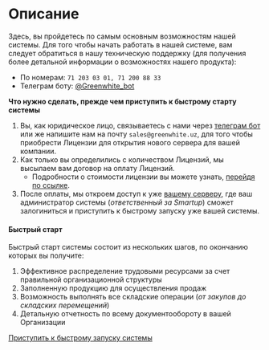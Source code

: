 # Описание

Здесь, вы пройдетесь по самым основным возможностям нашей системы. Для того чтобы начать работать в нашей системе, вам следует обратиться в нашу техническую поддержку (для получения более детальной информации о возможностях нашего продукта):

* По номерам: `71 203 03 01, 71 200 88 33`
* Телеграм боту: [@Greenwhite\_bot](https://t.me/Greenwhite\_bot)​

**Что нужно сделать, прежде чем приступить к быстрому старту системы**

1. Вы, как юридическое лицо, связываетесь с нами через [телеграм бот](https://t.me/smartup\_license) или же напишите нам на почту `sales@greenwhite.uz`, для того чтобы приобрести Лицензии для открытия нового сервера для вашей компании.
2. Как только вы определились с количеством Лицензий, мы высылаем вам договор на оплату Лицензий.
   * Подробности о стоимости лицензии вы можете узнать, [перейдя по ссылке](https://smartup.uz/#price).
3. После оплаты, мы откроем доступ к уже [вашему серверу](https://smartup.online/), где ваш администратор системы (_ответственный за Smartup_) сможет залогиниться и приступить к быстрому запуску уже вашей системы.

#### Быстрый старт <a href="#bystryi-start" id="bystryi-start"></a>

Быстрый старт системы состоит из нескольких шагов, по окончанию которых вы получите:

1. Эффективное распределение трудовыми ресурсами за счет правильной организационной структуры
2. Заполненную продукцию для осуществления продаж
3. Возможность выполнять все складские операции (_от закупов до складских перемещений_)
4. Детальную отчетность по всему документообороту в вашей Организации

[Приступить к быстрому запуску системы](shag-1.-sozdanie-org.-struktury.md)
